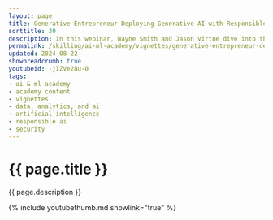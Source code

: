 ```yaml
---
layout: page
title: Generative Entrepreneur Deploying Generative AI with Responsible AI and Security
sorttitle: 30
description: In this webinar, Wayne Smith and Jason Virtue dive into the critical aspects of deploying Generative AI applications with a focus on Responsible AI and Security. They'll cover the state of AI, Responsible AI principles, tools, security risks and mitigation strategies. They'll also highlight the collaborative efforts required between security and governance teams to ensure ethical use and mitigate security threats throughout the software development lifecycle (SDL). The session aims to equip organizations with the knowledge and tools necessary to transition their Generative AI applications into production securely and responsibly.
permalink: /skilling/ai-ml-academy/vignettes/generative-entrepreneur-deploying-ai-responsibly
updated: 2024-08-22
showbreadcrumb: true
youtubeid: -jIZVe28u-0
tags:
- ai & ml academy
- academy content
- vignettes
- data, analytics, and ai
- artificial intelligence
- responsible ai
- security
---
```


# {{ page.title }}

{{ page.description }}

{% include youtubethumb.md showlink="true" %}
